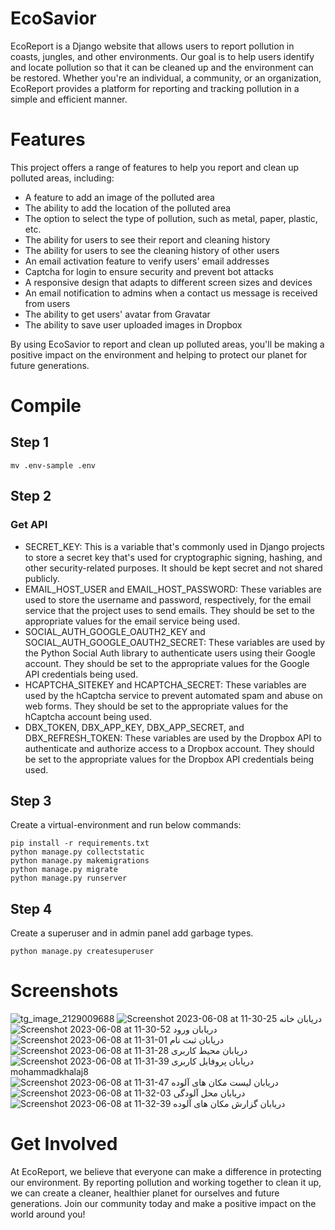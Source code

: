 # EcoSavior
EcoReport is a Django website that allows users to report pollution in coasts, jungles, and other environments. Our goal is to help users identify and locate pollution so that it can be cleaned up and the environment can be restored. Whether you're an individual, a community, or an organization, EcoReport provides a platform for reporting and tracking pollution in a simple and efficient manner.

# Features
This project offers a range of features to help you report and clean up polluted areas, including:
- A feature to add an image of the polluted area
- The ability to add the location of the polluted area
- The option to select the type of pollution, such as metal, paper, plastic, etc.
- The ability for users to see their report and cleaning history
- The ability for users to see the cleaning history of other users
- An email activation feature to verify users' email addresses
- Captcha for login to ensure security and prevent bot attacks
- A responsive design that adapts to different screen sizes and devices
- An email notification to admins when a contact us message is received from users
- The ability to get users' avatar from Gravatar
- The ability to save user uploaded images in Dropbox

By using EcoSavior to report and clean up polluted areas, you'll be making a positive impact on the environment and helping to protect our planet for future generations.

# Compile
## Step 1
```
mv .env-sample .env
```
## Step 2
### Get API
- SECRET_KEY: This is a variable that's commonly used in Django projects to store a secret key that's used for cryptographic signing, hashing, and other security-related purposes. It should be kept secret and not shared publicly.
- EMAIL_HOST_USER and EMAIL_HOST_PASSWORD: These variables are used to store the username and password, respectively, for the email service that the project uses to send emails. They should be set to the appropriate values for the email service being used.
- SOCIAL_AUTH_GOOGLE_OAUTH2_KEY and SOCIAL_AUTH_GOOGLE_OAUTH2_SECRET: These variables are used by the Python Social Auth library to authenticate users using their Google account. They should be set to the appropriate values for the Google API credentials being used.
- HCAPTCHA_SITEKEY and HCAPTCHA_SECRET: These variables are used by the hCaptcha service to prevent automated spam and abuse on web forms. They should be set to the appropriate values for the hCaptcha account being used.
- DBX_TOKEN, DBX_APP_KEY, DBX_APP_SECRET, and DBX_REFRESH_TOKEN: These variables are used by the Dropbox API to authenticate and authorize access to a Dropbox account. They should be set to the appropriate values for the Dropbox API credentials being used.

## Step 3
Create a virtual-environment and run below commands:
```
pip install -r requirements.txt
python manage.py collectstatic
python manage.py makemigrations
python manage.py migrate
python manage.py runserver
```

## Step 4
Create a superuser and in admin panel add garbage types.
```
python manage.py createsuperuser
```

# Screenshots

![tg_image_2129009688](https://github.com/mohamadkhalaj/EcoSavior/assets/62938359/d81d32e3-5db7-4462-bae6-c90675d0bb0d)
![Screenshot 2023-06-08 at 11-30-25 دریابان خانه](https://github.com/mohamadkhalaj/EcoSavior/assets/62938359/4a83065f-5825-4168-a2b5-b23d3db59b00)
![Screenshot 2023-06-08 at 11-30-52 دریابان ورود](https://github.com/mohamadkhalaj/EcoSavior/assets/62938359/e0b242cd-7997-4991-a82b-37369ba0c3ae)
![Screenshot 2023-06-08 at 11-31-01 دریابان ثبت نام](https://github.com/mohamadkhalaj/EcoSavior/assets/62938359/0110a45d-73b1-42ac-b6de-2bac0a34cf14)
![Screenshot 2023-06-08 at 11-31-28 دریابان محیط کاربری](https://github.com/mohamadkhalaj/EcoSavior/assets/62938359/f7994b67-7870-4594-bd68-dbbefcf5e559)
![Screenshot 2023-06-08 at 11-31-39 دریابان پروفایل کاربری mohammadkhalaj8](https://github.com/mohamadkhalaj/EcoSavior/assets/62938359/caae0337-5369-4c11-b0c6-fa3dfa86e3ea)
![Screenshot 2023-06-08 at 11-31-47 دریابان لیست مکان های آلوده](https://github.com/mohamadkhalaj/EcoSavior/assets/62938359/677766ef-51af-4670-bee9-f24e907836a7)
![Screenshot 2023-06-08 at 11-32-03 دریابان محل آلودگی](https://github.com/mohamadkhalaj/EcoSavior/assets/62938359/d447f1c1-ebe9-4835-a4f0-f1f7c47e894e)
![Screenshot 2023-06-08 at 11-32-39 دریابان گزارش مکان های آلوده](https://github.com/mohamadkhalaj/EcoSavior/assets/62938359/eb95eb8b-331d-4682-9a8b-4721005600bc)


# Get Involved
At EcoReport, we believe that everyone can make a difference in protecting our environment. By reporting pollution and working together to clean it up, we can create a cleaner, healthier planet for ourselves and future generations. Join our community today and make a positive impact on the world around you!
